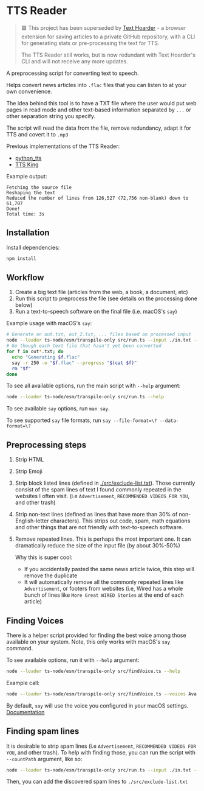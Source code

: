# TTS Reader

> 🟥 This project has been superseded by
> [Text Hoarder](https://github.com/maxpatiiuk/text-hoarder/) - a browser
> extension for saving articles to a private GitHub repository, with a CLI for
> generating stats or pre-processing the text for TTS.
>
> The TTS Reader still works, but is now redundant with Text Hoarder's CLI and
> will not receive any more updates.

A preprocessing script for converting text to speech.

Helps convert news articles into `.flac` files that you can listen to at your
own convenience.

The idea behind this tool is to have a TXT file where the user would put web
pages in read mode and other text-based information separated by `...` or other
separation string you specify.

The script will read the data from the file, remove redundancy, adapt it for TTS
and covert it to `.mp3`

Previous implementations of the TTS Reader:

- [python_tts](https://github.com/maxpatiiuk/python_tts/)
- [TTS King](https://github.com/maxpatiiuk/tts_king/)

Example output:

```
Fetching the source file
Reshaping the text
Reduced the number of lines from 126,527 (72,756 non-blank) down to 61,707
Done!
Total time: 3s
```

## Installation

Install dependencies:

```sh
npm install
```

## Workflow

1. Create a big text file (articles from the web, a book, a document, etc)
2. Run this script to preprocess the file (see details on the processing done
   below)
3. Run a text-to-speech software on the final file (i.e. macOS's `say`)

Example usage with macOS's `say`:

```sh
# Generate an out.txt, out_2.txt, ... files based on processed input
node --loader ts-node/esm/transpile-only src/run.ts --input ./in.txt --output ./out.txt
# Go though each text file that hasn't yet been converted
for f in out*.txt; do
  echo "Generating $f.flac"
  say -r 250 -o "$f.flac" --progress "$(cat $f)"
  rm "$f"
done
```

To see all available options, run the main script with `--help` argument:

```sh
node --loader ts-node/esm/transpile-only src/run.ts --help
```

To see available `say` options, run `man say`.

To see supported `say` file formats, run `say --file-format=\? --data-format=\?`

## Preprocessing steps

1. Strip HTML
2. Strip Emoji
3. Strip block listed lines (defined in
   [./src/exclude-list.txt](./src/exclude-list.txt)). Those currently consist of
   the spam lines of text I found commonly repeated in the websites I often
   visit. (i.e `Advertisement`, `RECOMMENDED VIDEOS FOR YOU`, and other trash)
4. Strip non-text lines (defined as lines that have more than 30% of
   non-English-letter characters). This strips out code, spam, math equations
   and other things that are not friendly with text-to-speech software.
5. Remove repeated lines. This is perhaps the most important one. It can
   dramatically reduce the size of the input file (by about 30%-50%)

   Why this is super cool:

   - If you accidentally pasted the same news article twice, this step will
     remove the duplicate
   - It will automatically remove all the commonly repeated lines like
     `Advertisement`, or footers from websites (i.e, Wired has a whole bunch of
     lines like `More Great WIRED Stories` at the end of each article)

## Finding Voices

There is a helper script provided for finding the best voice among those
available on your system. Note, this only works with macOS's `say` command.

To see available options, run it with `--help` argument:

```sh
node --loader ts-node/esm/transpile-only src/findVoice.ts --help
```

Example call:

```sh
node --loader ts-node/esm/transpile-only src/findVoice.ts --voices Ava Karen Samantha --speed 200 --text "Hi! Isn't it cool to have a computer talk to you?"
```

By default, `say` will use the voice you configured in your macOS settings.
[Documentation](https://support.apple.com/guide/mac-help/change-spoken-content-settings-accessibility-spch638/mac)

## Finding spam lines

It is desirable to strip spam lines (i.e `Advertisement`,
`RECOMMENDED VIDEOS FOR YOU`, and other trash). To help with finding those, you
can run the script with `--countPath` argument, like so:

```sh
node --loader ts-node/esm/transpile-only src/run.ts --input ./in.txt --countPath ./counted.tsv
```

Then, you can add the discovered spam lines to `./src/exclude-list.txt`
